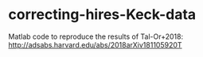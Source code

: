 # correcting-hires-Keck-data
Matlab code to reproduce the results of Tal-Or+2018:
http://adsabs.harvard.edu/abs/2018arXiv181105920T
